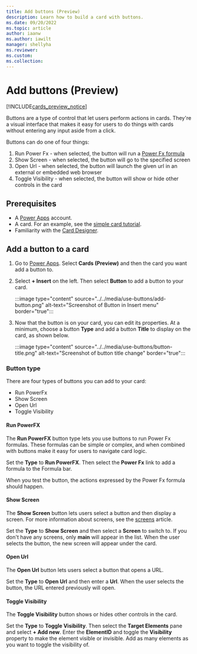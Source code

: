 ```yaml
---
title: Add buttons (Preview)
description: Learn how to build a card with buttons.
ms.date: 09/20/2022
ms.topic: article
author: iaanw
ms.author: iawilt
manager: shellyha
ms.reviewer: 
ms.custom: 
ms.collection: 
---
```


# Add buttons (Preview)

[!INCLUDE[cards_preview_notice](../../includes/preview-include.md)]

Buttons are a type of control that let users perform actions in cards. They're a visual interface that makes it easy for users to do things with cards without entering any input aside from a click.

Buttons can do one of four things:

1. Run Power Fx - when selected, the button will run a [Power Fx formula](../power-fx/intro-to-pfx.md)
1. Show Screen - when selected, the button will go to the specified screen
1. Open Url - when selected, the button will launch the given url in an external or embedded web browser
1. Toggle Visibility - when selected, the button will show or hide other controls in the card

## Prerequisites

- A [Power Apps](https://powerapps.microsoft.com/) account.
- A card. For an example, see the [simple card tutorial](../../tutorials/hello-world-card.md).
- Familiarity with the [Card Designer](../designer-overview.md).

## Add a button to a card

1. Go to [Power Apps](https://powerapps.microsoft.com/). Select **Cards (Preview)** and then the card you want add a button to.
1. Select **+ Insert** on the left. Then select **Button** to add a button to your card.

    :::image type="content" source="../../media/use-buttons/add-button.png" alt-text="Screenshot of Button in Insert menu" border="true":::

1. Now that the button is on your card, you can edit its properties. At a minimum, choose a button **Type** and add a button **Title** to display on the card, as shown below.

    :::image type="content" source="../../media/use-buttons/button-title.png" alt-text="Screenshot of button title change" border="true":::

### Button type

There are four types of buttons you can add to your card:

- Run PowerFx
- Show Screen
- Open Url
- Toggle Visibility

#### Run PowerFX

The **Run PowerFX** button type lets you use buttons to run Power Fx formulas. These formulas can be simple or complex, and when combined with buttons make it easy for users to navigate card logic.

Set the **Type** to **Run PowerFX**. Then select the **Power Fx** link to add a formula to the Formula bar.

When you test the button, the actions expressed by the Power Fx formula should happen.

#### Show Screen

The **Show Screen** button lets users select a button and then display a screen. For more information about screens, see the [screens](../screens/use-screens.md) article.

Set the **Type** to **Show Screen** and then select a **Screen** to switch to. If you don't have any screens, only **main** will appear in the list. When the user selects the button, the new screen will appear under the card.

#### Open Url

The **Open Url** button lets users select a button that opens a URL.

Set the **Type** to **Open Url** and then enter a **Url**. When the user selects the button, the URL entered previously will open.

#### Toggle Visibility

The **Toggle Visibility** button shows or hides other controls in the card.

Set the **Type** to **Toggle Visibility**. Then select the **Target Elements** pane and select **+ Add new**. Enter the **ElementID** and toggle the **Visibility** property to make the element visible or invisible. Add as many elements as you want to toggle the visibility of.
